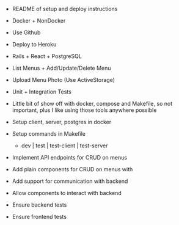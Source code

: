 - README of setup and deploy instructions
-   Docker + NonDocker
- Use Github
- Deploy to Heroku
- Rails + React + PostgreSQL
- List Menus + Add/Update/Delete Menu
- Upload Menu Photo (Use ActiveStorage)
- Unit + Integration Tests

- Little bit of show off with docker, compose and Makefile, so not important, plus I like using those tools anywhere possible

- Setup client, server, postgres in docker
- Setup commands in Makefile
  * dev | test | test-client | test-server
- Implement API endpoints for CRUD on menus
- Add plain components for CRUD on menus with
- Add support for communication with backend
- Allow components to interact with backend
- Ensure backend tests
- Ensure frontend tests

